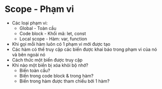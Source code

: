  # Scope - Phạm vi

- Các loại phạm vi:
    - Global - Toàn cầu
    - Code block - Khối mã: let, const
    - Local scope - Hàm: var, function
- Khi gọi mỗi hàm luôn có 1 phạm vi mới được tạo
- Các hàm có thế truy cập các biến được khai báo
trong phạm vi của nó và bên ngoài nó
- Cách thức một biến được truy cập
- Khi nào một biến bị xóa khỏi bộ nhớ?
    - Biến toàn cầu?
    - Biến trong code block & trong hàm?
    - Biến trong hàm được tham chiếu bởi 1 hàm?

